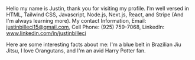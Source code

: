  Hello my name is Justin, thank you for visiting my profile. 
 I’m well versed in HTML, Tailwind CSS, Javascript, Node.js, Next.js, React, and Stripe (And I'm always learning more).
 My contact Information, Email: justinbilleci15@gmail.com, Cell Phone: (925) 759-7068, LinkedIn: www.linkedin.com/in/justinbilleci

Here are some interesting facts about me: I'm a blue belt in Brazilian Jiu Jitsu, I love Orangutans, and I'm an avid Harry Potter fan.
